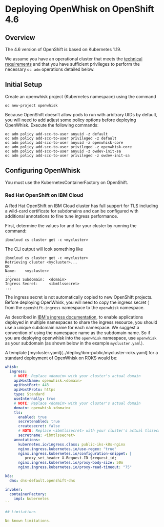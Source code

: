 <!--
#
# Licensed to the Apache Software Foundation (ASF) under one or more
# contributor license agreements.  See the NOTICE file distributed with
# this work for additional information regarding copyright ownership.
# The ASF licenses this file to You under the Apache License, Version 2.0
# (the "License"); you may not use this file except in compliance with
# the License.  You may obtain a copy of the License at
#
#     http://www.apache.org/licenses/LICENSE-2.0
#
# Unless required by applicable law or agreed to in writing, software
# distributed under the License is distributed on an "AS IS" BASIS,
# WITHOUT WARRANTIES OR CONDITIONS OF ANY KIND, either express or implied.
# See the License for the specific language governing permissions and
# limitations under the License.
#
-->

# Deploying OpenWhisk on OpenShift 4.6

## Overview

The 4.6 version of OpenShift is based on Kubernetes 1.19.

We assume you have an operational cluster that meets the
[technical requirements](openshift-technical-requirements.md) and that you
have sufficient privileges to perform the necessary `oc adm`
operations detailed below.

## Initial Setup

Create an openwhisk project (Kubernetes namespace) using the command
```shell
oc new-project openwhisk
```

Because OpenShift doesn’t allow pods to run with arbitrary UIDs
by default, you will need to add adjust some policy options
before deploying OpenWhisk.  Execute the following commands:
```shell
oc adm policy add-scc-to-user anyuid -z default
oc adm policy add-scc-to-user privileged -z default
oc adm policy add-scc-to-user anyuid -z openwhisk-core
oc adm policy add-scc-to-user privileged -z openwhisk-core
oc adm policy add-scc-to-user anyuid -z owdev-init-sa
oc adm policy add-scc-to-user privileged -z owdev-init-sa
```

## Configuring OpenWhisk

You must use the KubernetesContainerFactory on OpenShift.

### Red Hat OpenShift on IBM Cloud

A Red Hat OpenShift on IBM Cloud cluster has full support for TLS
including a wild-card certificate for subdomains and can be configured
with additional annotations to fine tune ingress performance.

First, determine the values for <domain> and <ibmtlssecret> for
your cluster by running the command:
```
ibmcloud cs cluster get -c <mycluster>
```
The CLI output will look something like
```
ibmcloud cs cluster get -c <mycluster>
Retrieving cluster <mycluster>...
OK
Name:    <mycluster>
...
Ingress Subdomain:  <domain>
Ingress Secret:     <ibmtlssecret>
...
```

The ingress secret is not automatically copied to new OpenShift
projects. Before deploying OpenWhisk, you will need to copy the
ingress secret (<ibmtlssecret> from the `openshift-ingress` namespace
to the `openwhisk` namespace.

As described in [IBM's ingress documentation](https://cloud.ibm.com/docs/containers/cs_ingress.html#ingress),
to enable applications deployed in multiple namespaces to share the ingress resource,
you should use a unique subdomain name for each namespace.  We suggest
a convention of using the namespace name as the subdomain name.  So if you
are deploying openwhisk into the `openwhisk` namespace, use `openwhisk`
as your subdomain (as shown below in the example `mycluster.yaml`).

A template [mycluster.yaml](../deploy/ibm-public/mycluster-roks.yaml]
for a standard deployment of OpenWhisk on ROKS would be:
```yaml
whisk:
  ingress:
    # NOTE: Replace <domain> with your cluster's actual domain
    apiHostName: openwhisk.<domain>
    apiHostPort: 443
    apiHostProto: https
    type: Standard
    useInternally: true
    # NOTE: Replace <domain> with your cluster's actual domain
    domain: openwhisk.<domain>
    tls:
      enabled: true
      secretenabled: true
      createsecret: false
      # NOTE: Replace <ibmtlssecret> with your cluster's actual tlssecret
      secretname: <ibmtlssecret>
    annotations:
      kubernetes.io/ingress.class: public-iks-k8s-nginx
      nginx.ingress.kubernetes.io/use-regex: "true"
      nginx.ingress.kubernetes.io/configuration-snippet: |
         proxy_set_header X-Request-ID $request_id;
      nginx.ingress.kubernetes.io/proxy-body-size: 50m
      nginx.ingress.kubernetes.io/proxy-read-timeout: "75"

k8s:
  dns: dns-default.openshift-dns

invoker:
  containerFactory:
    impl: kubernetes
``

## Limitations

No known limitations.
